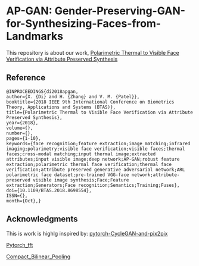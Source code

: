 # AP-GAN: Gender-Preserving-GAN-for-Synthesizing-Faces-from-Landmarks
This repository is about our work, [Polarimetric Thermal to Visible Face Verification via Attribute Preserved Synthesis](https://arxiv.org/abs/1901.00889)

## Reference
```
@INPROCEEDINGS{di2018apgan,
author={X. {Di} and H. {Zhang} and V. M. {Patel}},
booktitle={2018 IEEE 9th International Conference on Biometrics Theory, Applications and Systems (BTAS)},
title={Polarimetric Thermal to Visible Face Verification via Attribute Preserved Synthesis},
year={2018},
volume={},
number={},
pages={1-10},
keywords={face recognition;feature extraction;image matching;infrared imaging;polarimetry;visible face verification;visible faces;thermal faces;cross-modal matching;input thermal image;extracted attributes;input visible image;deep network;AP-GAN;robust feature extraction;polarimetric thermal face verification;thermal face verification;attribute preserved generative adversarial network;ARL polarimetric face dataset;pre-trained VGG-face network;attribute-preserved visible image synthesis;Face;Feature extraction;Generators;Face recognition;Semantics;Training;Fuses},
doi={10.1109/BTAS.2018.8698554},
ISSN={},
month={Oct},}
```

## Acknowledgments
This is work is highlg inspired by: [pytorch-CycleGAN-and-pix2pix](https://github.com/junyanz/pytorch-CycleGAN-and-pix2pix#prerequisites)

[Pytorch_fft](https://github.com/locuslab/pytorch_fft)

[Compact_Bilinear_Pooling](https://github.com/gdlg/pytorch_compact_bilinear_pooling)
